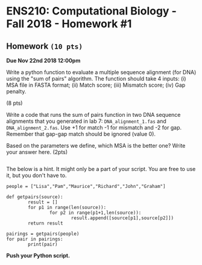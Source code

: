 # ENS210: Computational Biology - Fall 2018 - Homework #1

## Homework `(10 pts)` 
**Due Nov 22nd 2018 12:00pm**

Write a python function to evaluate a multiple sequence alignment (for DNA) using the "sum of pairs" algorithm. The function should take 4 inputs: (i) MSA file in FASTA format; (ii) Match score; (iii) Mismatch score; (iv) Gap penalty.

(8 pts)

Write a code that runs the sum of pairs function in two DNA sequence alignments that you generated in lab 7: `DNA_alignment_1.fas` and `DNA_alignment_2.fas`. Use +1 for match -1 for mismatch and -2 for gap. Remember that gap-gap match should be ignored (value 0). 

Based on the parameters we define, which MSA is the better one? Write your answer here. (2pts)

```

```

The below is a hint. It might only be a part of your script. You are free to use it, but you don't have to.

```
people = ["Lisa","Pam","Maurice","Richard","John","Graham"]

def getpairs(source):
        result = []
        for p1 in range(len(source)):
                for p2 in range(p1+1,len(source)):
                        result.append([source[p1],source[p2]])
        return result

pairings = getpairs(people)
for pair in pairings:
        print(pair)
```

**Push your Python script.**

